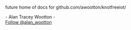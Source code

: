 

future home of docs for github.com/awootton/knotfreeiot/



<div id="atwcontainer" >
<canvas id="myCanvas" width="1500" height="1500"></canvas>
</div>

<div id = "atwheader" >
- Alan Tracey Wootton -
</div>
<a href="https://twitter.com/alan_wootton?ref_src=twsrc%5Etfw" class="twitter-follow-button" data-show-count="false">Follow @alan_wootton</a><script async src="https://platform.twitter.com/widgets.js" charset="utf-8"></script>


<script type="text/javascript" src="/iotvis.js"></script>

<div id="commento"></div>
<script src="https://cdn.commento.io/js/commento.js"></script>
